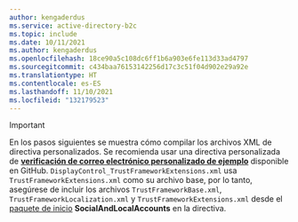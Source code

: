 ```yaml
---
author: kengaderdus
ms.service: active-directory-b2c
ms.topic: include
ms.date: 10/11/2021
ms.author: kengaderdus
ms.openlocfilehash: 18ce90a5c108dc6ff1b6a903e6fe113d33ad4797
ms.sourcegitcommit: c434baa76153142256d17c3c51f04d902e29a92e
ms.translationtype: HT
ms.contentlocale: es-ES
ms.lasthandoff: 11/10/2021
ms.locfileid: "132179523"
---
```

> [!IMPORTANT]
> En los pasos siguientes se muestra cómo compilar los archivos XML de directiva personalizados. Se recomienda usar una directiva personalizada de **[verificación de correo electrónico personalizado de ejemplo](https://github.com/azure-ad-b2c/samples/tree/master/policies/custom-email-verifcation-displaycontrol/policy)** disponible en GitHub. `DisplayControl_TrustFrameworkExtensions.xml` usa `TrustFrameworkExtensions.xml` como su archivo base, por lo tanto, asegúrese de incluir los archivos `TrustFrameworkBase.xml`, `TrustFrameworkLocalization.xml` y `TrustFrameworkExtensions.xml` desde el [paquete de inicio](https://github.com/Azure-Samples/active-directory-b2c-custom-policy-starterpack) **SocialAndLocalAccounts** en la directiva.